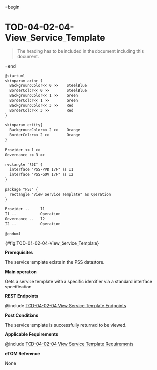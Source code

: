 =begin

# TOD-04-02-04-View_Service_Template

> The heading has to be included in the document including this document.

=end

```plantuml
@startuml
skinparam actor {
  BackgroundColor<< 0 >> 	SteelBlue
  BorderColor<< 0 >> 		SteelBlue
  BackgroundColor<< 1 >> 	Green
  BorderColor<< 1 >> 		Green
  BackgroundColor<< 3 >> 	Red
  BorderColor<< 3 >> 		Red
}

skinparam entity{
  BackgroundColor<< 2 >> 	Orange
  BorderColor<< 2 >> 		Orange
}

Provider << 1 >> 
Governance << 3 >> 

rectangle "PSI" {
  interface "PSS-PVD I/F" as I1
  interface "PSS-GOV I/F" as I2
}

package "PSS" {
  rectangle "View Service Template" as Operation
}

Provider --	    I1
I1 --           Operation
Governance --   I2
I2 --           Operation

@enduml

```

![**TOD-04-02-04**: View Service Template](../../common/pixel.png){#fig:TOD-04-02-04-View_Service_Template}

**Prerequisites**

The service template exists in the PSS datastore.

**Main operation**

Gets a service template with a specific identifier via a standard interface specification.

**REST Endpoints**

@include [TOD-04-02-04 View Service Template Endpoints](endpoints/TOD-04-02-04-View_Service_Template-endpoints.md)

**Post Conditions**

The service template is successfully returned to be viewed.

**Applicable Requirements**

@include [TOD-04-02-04 View Service Template Requirements](requirements/TOD-04-02-04-View_Service_Template-requirements.md)

**eTOM Reference**

None
